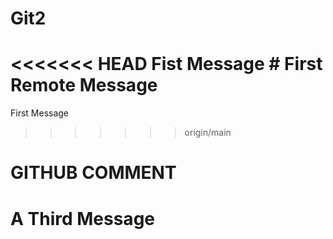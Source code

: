 # Git2
<<<<<<< HEAD
Fist Message # First Remote Message
=======
First Message
>>>>>>> origin/main
# GITHUB COMMENT
# A Third Message
